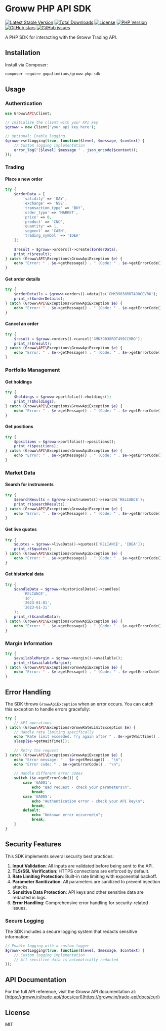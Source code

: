 # Groww PHP API SDK

[![Latest Stable Version](https://img.shields.io/packagist/v/gopalindians/groww-php-sdk.svg)](https://packagist.org/packages/gopalindians/groww-php-sdk)
[![Total Downloads](https://img.shields.io/packagist/dt/gopalindians/groww-php-sdk.svg)](https://packagist.org/packages/gopalindians/groww-php-sdk)
[![License](https://img.shields.io/packagist/l/gopalindians/groww-php-sdk.svg)](https://packagist.org/packages/gopalindians/groww-php-sdk)
[![PHP Version](https://img.shields.io/packagist/php-v/gopalindians/groww-php-sdk.svg)](https://packagist.org/packages/gopalindians/groww-php-sdk)
[![GitHub stars](https://img.shields.io/github/stars/gopalindians/groww-php-sdk.svg)](https://github.com/gopalindians/groww-php-sdk/stargazers)
[![GitHub issues](https://img.shields.io/github/issues/gopalindians/groww-php-sdk.svg)](https://github.com/gopalindians/groww-php-sdk/issues)

A PHP SDK for interacting with the Groww Trading API.

## Installation

Install via Composer:

```bash
composer require gopalindians/groww-php-sdk
```

## Usage

### Authentication

```php
use Groww\API\Client;

// Initialize the client with your API key
$groww = new Client('your_api_key_here');

// Optional: Enable logging
$groww->setLogging(true, function($level, $message, $context) {
    // Custom logging implementation
    error_log("[$level] $message " . json_encode($context));
});
```

### Trading

#### Place a new order

```php
try {
    $orderData = [
        'validity' => 'DAY',
        'exchange' => 'NSE',
        'transaction_type' => 'BUY',
        'order_type' => 'MARKET',
        'price' => 0,
        'product' => 'CNC',
        'quantity' => 1,
        'segment' => 'CASH',
        'trading_symbol' => 'IDEA'
    ];
    
    $result = $groww->orders()->create($orderData);
    print_r($result);
} catch (Groww\API\Exceptions\GrowwApiException $e) {
    echo "Error: " . $e->getMessage() . " (Code: " . $e->getErrorCode() . ")";
}
```

#### Get order details

```php
try {
    $orderDetails = $groww->orders()->details('GMK39038RDT490CCVRO');
    print_r($orderDetails);
} catch (Groww\API\Exceptions\GrowwApiException $e) {
    echo "Error: " . $e->getMessage() . " (Code: " . $e->getErrorCode() . ")";
}
```

#### Cancel an order

```php
try {
    $result = $groww->orders()->cancel('GMK39038RDT490CCVRO');
    print_r($result);
} catch (Groww\API\Exceptions\GrowwApiException $e) {
    echo "Error: " . $e->getMessage() . " (Code: " . $e->getErrorCode() . ")";
}
```

### Portfolio Management

#### Get holdings

```php
try {
    $holdings = $groww->portfolio()->holdings();
    print_r($holdings);
} catch (Groww\API\Exceptions\GrowwApiException $e) {
    echo "Error: " . $e->getMessage() . " (Code: " . $e->getErrorCode() . ")";
}
```

#### Get positions

```php
try {
    $positions = $groww->portfolio()->positions();
    print_r($positions);
} catch (Groww\API\Exceptions\GrowwApiException $e) {
    echo "Error: " . $e->getMessage() . " (Code: " . $e->getErrorCode() . ")";
}
```

### Market Data

#### Search for instruments

```php
try {
    $searchResults = $groww->instruments()->search('RELIANCE');
    print_r($searchResults);
} catch (Groww\API\Exceptions\GrowwApiException $e) {
    echo "Error: " . $e->getMessage() . " (Code: " . $e->getErrorCode() . ")";
}
```

#### Get live quotes

```php
try {
    $quotes = $groww->liveData()->quotes(['RELIANCE', 'IDEA']);
    print_r($quotes);
} catch (Groww\API\Exceptions\GrowwApiException $e) {
    echo "Error: " . $e->getMessage() . " (Code: " . $e->getErrorCode() . ")";
}
```

#### Get historical data

```php
try {
    $candleData = $groww->historicalData()->candles(
        'RELIANCE',
        '1d',
        '2023-01-01',
        '2023-01-31'
    );
    print_r($candleData);
} catch (Groww\API\Exceptions\GrowwApiException $e) {
    echo "Error: " . $e->getMessage() . " (Code: " . $e->getErrorCode() . ")";
}
```

### Margin Information

```php
try {
    $availableMargin = $groww->margin()->available();
    print_r($availableMargin);
} catch (Groww\API\Exceptions\GrowwApiException $e) {
    echo "Error: " . $e->getMessage() . " (Code: " . $e->getErrorCode() . ")";
}
```

## Error Handling

The SDK throws `GrowwApiException` when an error occurs. You can catch this exception to handle errors gracefully:

```php
try {
    // API operations
} catch (Groww\API\Exceptions\GrowwRateLimitException $e) {
    // Handle rate limiting specifically
    echo "Rate limit exceeded. Try again after " . $e->getWaitTime() . " seconds.\n";
    sleep($e->getWaitTime());
    
    // Retry the request
} catch (Groww\API\Exceptions\GrowwApiException $e) {
    echo "Error message: " . $e->getMessage() . "\n";
    echo "Error code: " . $e->getErrorCode() . "\n";
    
    // Handle different error codes
    switch ($e->getErrorCode()) {
        case 'GA001':
            echo "Bad request - check your parameters\n";
            break;
        case 'GA005':
            echo "Authentication error - check your API key\n";
            break;
        default:
            echo "Unknown error occurred\n";
            break;
    }
}
```

## Security Features

This SDK implements several security best practices:

1. **Input Validation**: All inputs are validated before being sent to the API.
2. **TLS/SSL Verification**: HTTPS connections are enforced by default.
3. **Rate Limiting Protection**: Built-in rate limiting with exponential backoff.
4. **Parameter Sanitization**: All parameters are sanitized to prevent injection attacks.
5. **Sensitive Data Protection**: API keys and other sensitive data are redacted in logs.
6. **Error Handling**: Comprehensive error handling for security-related issues.

### Secure Logging

The SDK includes a secure logging system that redacts sensitive information:

```php
// Enable logging with a custom logger
$groww->setLogging(true, function($level, $message, $context) {
    // Custom logging implementation
    // All sensitive data is automatically redacted
});
```

## API Documentation

For the full API reference, visit the Groww API documentation at: [https://groww.in/trade-api/docs/curl](https://groww.in/trade-api/docs/curl)

## License

MIT